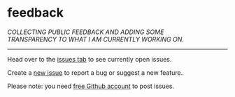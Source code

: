 # feedback

_COLLECTING PUBLIC FEEDBACK AND ADDING SOME_<br>
_TRANSPARENCY TO WHAT I AM CURRENTLY WORKING ON._

-----
Head over to the [issues tab](https://github.com/omarcostahamido/feedback/issues/) to see currently open issues.

Create a [new issue](https://github.com/omarcostahamido/feedback/issues/new/choose) to report a bug or suggest a new feature. 

Please note: you need [free Github account](https://community.quantumland.art/faq/github-account) to post issues.

